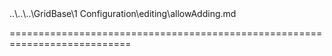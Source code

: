 <!--**
/*-------------------------------------------
    Auto-generated file. Do not modify.
-------------------------------------------

**-->
<!--merge--><!--/merge-->
<!--dep-->..\..\..\GridBase\1 Configuration\editing\allowAdding.md<!--/dep-->
===========================================================================
